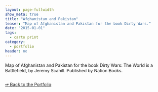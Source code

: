 ```yaml
---
layout: page-fullwidth
show_meta: true
title: "Afghanistan and Pakistan"
teaser: "Map of Afghanistan and Pakistan for the book Dirty Wars."
date: "2015-01-01"
tags:
  - carto print 
category:
  - portfolio
header: no
---
```


Map of Afghanistan and Pakistan for the book Dirty Wars: The World is a Battlefield, by Jeremy Scahill. Published by Nation Books.


<img src="{{site.url}}{{site.baseurl}}/images/" alt="">


[<span class="back-arrow">&#8619;</span> Back to the Portfolio](/work/)